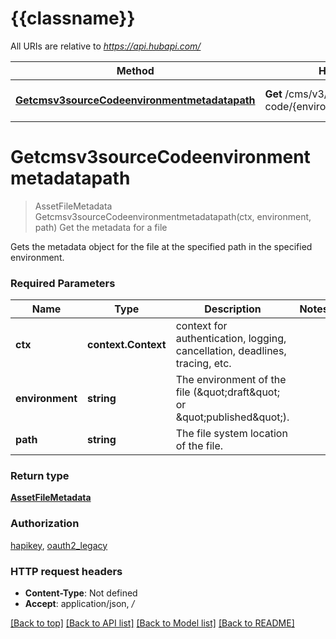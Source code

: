 # {{classname}}

All URIs are relative to *https://api.hubapi.com/*

Method | HTTP request | Description
------------- | ------------- | -------------
[**Getcmsv3sourceCodeenvironmentmetadatapath**](MetadataApi.md#Getcmsv3sourceCodeenvironmentmetadatapath) | **Get** /cms/v3/source-code/{environment}/metadata/{path} | Get the metadata for a file

# **Getcmsv3sourceCodeenvironmentmetadatapath**
> AssetFileMetadata Getcmsv3sourceCodeenvironmentmetadatapath(ctx, environment, path)
Get the metadata for a file

Gets the metadata object for the file at the specified path in the specified environment.

### Required Parameters

Name | Type | Description  | Notes
------------- | ------------- | ------------- | -------------
 **ctx** | **context.Context** | context for authentication, logging, cancellation, deadlines, tracing, etc.
  **environment** | **string**| The environment of the file (\&quot;draft\&quot; or \&quot;published\&quot;). | 
  **path** | **string**| The file system location of the file. | 

### Return type

[**AssetFileMetadata**](AssetFileMetadata.md)

### Authorization

[hapikey](../README.md#hapikey), [oauth2_legacy](../README.md#oauth2_legacy)

### HTTP request headers

 - **Content-Type**: Not defined
 - **Accept**: application/json, */*

[[Back to top]](#) [[Back to API list]](../README.md#documentation-for-api-endpoints) [[Back to Model list]](../README.md#documentation-for-models) [[Back to README]](../README.md)

